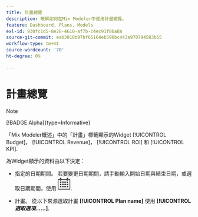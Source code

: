 ```yaml
---
title: 計畫總覽
description: 瞭解如何在Mix Modeler中使用計畫總覽。
feature: Dashboard, Plans, Models
exl-id: 930fc1d5-8e28-4610-af7b-c4ec91f86a8a
source-git-commit: eab3818b97bf65164eb586bc443a970794583b55
workflow-type: tm+mt
source-wordcount: '70'
ht-degree: 0%

---
```


# 計畫總覽

>[!NOTE]
>
>[!BADGE Alpha]{type=Informative}


「Mix Modeler概述」中的「計畫」標籤顯示的Widget [!UICONTROL Budget]， [!UICONTROL Revenue]， [!UICONTROL ROI] 和 [!UICONTROL KPI].

為Widget顯示的資料由以下決定：

* 指定的日期期間。 若要變更日期期間，請手動輸入開始日期與結束日期，或選取日期期間，使用 ![行事曆](../assets/icons/Calendar.svg).

* 計畫。 從以下來源選取計畫 **[!UICONTROL Plan name]** 使用 **[!UICONTROL _選取選項……_]**.

